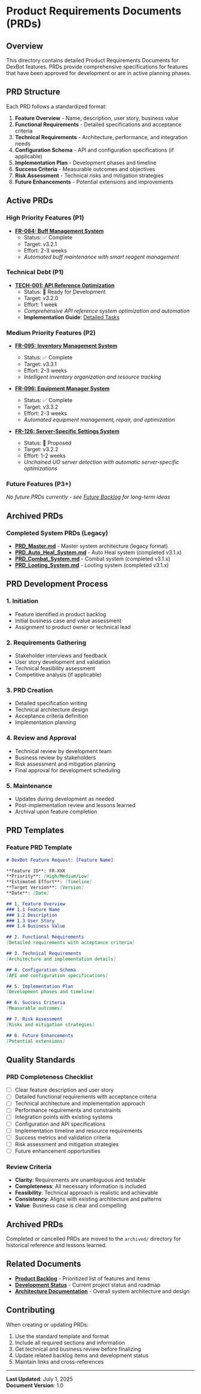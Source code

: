 # Product Requirements Documents (PRDs)

## Overview

This directory contains detailed Product Requirements Documents for DexBot features. PRDs provide comprehensive specifications for features that have been approved for development or are in active planning phases.

## PRD Structure

Each PRD follows a standardized format:
1. **Feature Overview** - Name, description, user story, business value
2. **Functional Requirements** - Detailed specifications and acceptance criteria  
3. **Technical Requirements** - Architecture, performance, and integration needs
4. **Configuration Schema** - API and configuration specifications (if applicable)
5. **Implementation Plan** - Development phases and timeline
6. **Success Criteria** - Measurable outcomes and objectives
7. **Risk Assessment** - Technical risks and mitigation strategies
8. **Future Enhancements** - Potential extensions and improvements

## Active PRDs

### High Priority Features (P1)
- **[FR-084: Buff Management System](./FR-084_Buff_Management_System.md)**
  - Status: ✅ Complete
  - Target: v3.2.1
  - Effort: 2-3 weeks
  - *Automated buff maintenance with smart reagent management*

### Technical Debt (P1)
- **[TECH-001: API Reference Optimization](./TECH-001_API_Reference_Optimization.md)**
  - Status: 📝 Ready for Development
  - Target: v3.2.0
  - Effort: 1 week
  - *Comprehensive API reference system optimization and automation*
  - **Implementation Guide**: [Detailed Tasks](./TECH-001_Implementation_Tasks.md)

### Medium Priority Features (P2)
- **[FR-095: Inventory Management System](./FR-095_Inventory_Management_System.md)**
  - Status: ✅ Complete  
  - Target: v3.3.1
  - Effort: 2-3 weeks
  - *Intelligent inventory organization and resource tracking*

- **[FR-096: Equipment Manager System](./FR-096_Equipment_Manager_System.md)**
  - Status: ✅ Complete
  - Target: v3.3.2  
  - Effort: 2-3 weeks
  - *Automated equipment management, repair, and optimization*

- **[FR-126: Server-Specific Settings System](./FR-126_Server_Specific_Settings_System.md)**
  - Status: 📝 Proposed
  - Target: v3.2.2
  - Effort: 1-2 weeks  
  - *Unchained UO server detection with automatic server-specific optimizations*

### Future Features (P3+)
*No future PRDs currently - see [Future Backlog](../backlog/future/features.md) for long-term ideas*

## Archived PRDs

### Completed System PRDs (Legacy)
- **[PRD_Master.md](./archived/PRD_Master.md)** - Master system architecture (legacy format)
- **[PRD_Auto_Heal_System.md](./archived/PRD_Auto_Heal_System.md)** - Auto Heal system (completed v3.1.x)
- **[PRD_Combat_System.md](./archived/PRD_Combat_System.md)** - Combat system (completed v3.1.x)  
- **[PRD_Looting_System.md](./archived/PRD_Looting_System.md)** - Looting system (completed v3.1.x)

## PRD Development Process

### 1. Initiation
- Feature identified in product backlog
- Initial business case and value assessment
- Assignment to product owner or technical lead

### 2. Requirements Gathering
- Stakeholder interviews and feedback
- User story development and validation
- Technical feasibility assessment
- Competitive analysis (if applicable)

### 3. PRD Creation
- Detailed specification writing
- Technical architecture design
- Acceptance criteria definition
- Implementation planning

### 4. Review and Approval
- Technical review by development team
- Business review by stakeholders
- Risk assessment and mitigation planning
- Final approval for development scheduling

### 5. Maintenance
- Updates during development as needed
- Post-implementation review and lessons learned
- Archival upon feature completion

## PRD Templates

### Feature PRD Template
```markdown
# DexBot Feature Request: [Feature Name]

**Feature ID**: FR-XXX
**Priority**: [High/Medium/Low]
**Estimated Effort**: [Timeline]
**Target Version**: [Version]
**Date**: [Date]

## 1. Feature Overview
### 1.1 Feature Name
### 1.2 Description  
### 1.3 User Story
### 1.4 Business Value

## 2. Functional Requirements
[Detailed requirements with acceptance criteria]

## 3. Technical Requirements
[Architecture and implementation details]

## 4. Configuration Schema
[API and configuration specifications]

## 5. Implementation Plan
[Development phases and timeline]

## 6. Success Criteria
[Measurable outcomes]

## 7. Risk Assessment
[Risks and mitigation strategies]

## 8. Future Enhancements
[Potential extensions]
```

## Quality Standards

### PRD Completeness Checklist
- [ ] Clear feature description and user story
- [ ] Detailed functional requirements with acceptance criteria
- [ ] Technical architecture and implementation approach
- [ ] Performance requirements and constraints
- [ ] Integration points with existing systems
- [ ] Configuration and API specifications
- [ ] Implementation timeline and resource requirements
- [ ] Success metrics and validation criteria
- [ ] Risk assessment and mitigation strategies
- [ ] Future enhancement opportunities

### Review Criteria
- **Clarity**: Requirements are unambiguous and testable
- **Completeness**: All necessary information is included
- **Feasibility**: Technical approach is realistic and achievable
- **Consistency**: Aligns with existing architecture and patterns
- **Value**: Business case is clear and compelling

## Archived PRDs

Completed or cancelled PRDs are moved to the `archived/` directory for historical reference and lessons learned.

## Related Documents

- **[Product Backlog](../backlog/PRODUCT_BACKLOG.md)** - Prioritized list of features and items
- **[Development Status](../Development_Status.md)** - Current project status and roadmap
- **[Architecture Documentation](../README.md)** - Overall system architecture and design

## Contributing

When creating or updating PRDs:
1. Use the standard template and format
2. Include all required sections and information
3. Get technical and business review before finalizing
4. Update related backlog items and development status
5. Maintain links and cross-references

---

**Last Updated**: July 1, 2025  
**Document Version**: 1.0
